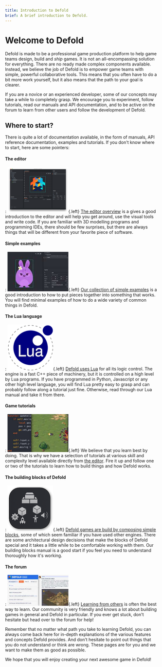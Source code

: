 ```yaml
---
title: Introduction to Defold
brief: A brief introduction to Defold.
---
```


# Welcome to Defold

Defold is made to be a professional game production platform to help game teams design, build and _ship_ games. It is not an all-encompassing solution for everything. There are no ready made complex components available. Instead, we believe the job of Defold is to empower game teams with simple, powerful collaborative tools. This means that you often have to do a bit more work yourself, but it also means that the path to your goal is clearer.

If you are a novice or an experienced developer, some of our concepts may take a while to completely grasp. We encourage you to experiment, follow tutorials, read our manuals and API documentation, and to be active on the forum to learn from other users and follow the development of Defold.

## Where to start?

There is quite a lot of documentation available, in the form of manuals, API reference documentation, examples and tutorials. If you don't know where to start, here are some pointers:

#### The editor
: ![Editor overview](images/introduction/editor.png){.left} [The editor overview](/manuals/editor/) is a gives a good introduction to the editor and will help you get around, use the visual tools and write code. If you are familiar with 3D modelling programs and programming IDEs, there should be few surprises, but there are always things that will be different from your favorite piece of software.

#### Simple examples
: ![Examples](images/introduction/examples.jpg){.left} [Our collection of simple examples](/examples/) is a good introduction to how to put pieces together into something that works. You will find minimal examples of how to do a wide variety of common things in Defold.

#### The Lua language
: ![Lua overview](images/introduction/lua.png){.left} [Defold uses Lua](/manuals/lua/) for all its logic control. The engine is a fast C++ piece of machinery, but it is controlled on a high level by Lua programs. If you have programmed in Python, Javascript or any other high level language, you will find Lua pretty easy to grasp and can probably follow along a tutorial just fine. Otherwise, read through our Lua manual and take it from there.

#### Game tutorials
: ![Tutorials](images/introduction/tutorials.jpg){.left} We believe that you learn best by doing. That is why we have a selection of tutorials at various skill and complexity level available directly from [the editor](/manuals/editor/). Fire it up and follow one or two of the tutorials to learn how to build things and how Defold works.

#### The building blocks of Defold
: ![Building blocks](images/introduction/building_blocks.png){.left} [Defold games are build by composing simple blocks](/manuals/building-blocks/), some of which seem familiar if you have used other engines. There are some architectural design decisions that make the blocks of Defold special and it takes a little while to be comfortable working with them. Our building blocks manual is a good start if you feel you need to understand thoroughly how it's working.

#### The forum
: ![Forum](images/introduction/forum.jpg){.left} [Learning from others](//forum.defold.com/) is often the best way to learn. Our community is very friendly and knows a lot about building games in general and Defold in particular. If you ever get stuck, don't hesitate but head over to the forum for help!

Remember that no matter what path you take to learning Defold, you can always come back here for in-depth explanations of the various features and concepts Defold provides. And don't hesitate to point out things that you do not understand or think are wrong. These pages are for you and we want to make them as good as possible.

We hope that you will enjoy creating your next awesome game in Defold!
